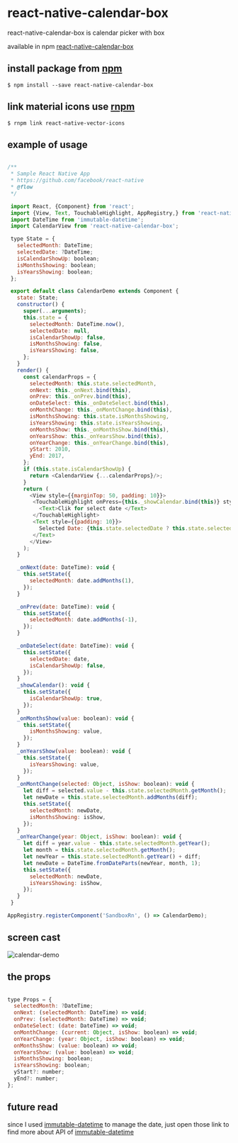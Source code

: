# react-native-calendar-box

react-native-calendar-box is calendar picker with box 

available in npm [react-native-calendar-box](https://www.npmjs.com/package/react-native-calendar-box)

## install package from [npm](https://www.npmjs.com/)

`$ npm install --save react-native-calendar-box`

## link material icons use [rnpm](https://github.com/rnpm/rnpm)

`$ rnpm link react-native-vector-icons`

## example of usage

```javascript

/**
 * Sample React Native App
 * https://github.com/facebook/react-native
 * @flow
 */

 import React, {Component} from 'react';
 import {View, Text, TouchableHighlight, AppRegistry,} from 'react-native';
 import DateTime from 'immutable-datetime';
 import CalendarView from 'react-native-calendar-box';

 type State = {
   selectedMonth: DateTime;
   selectedDate: ?DateTime;
   isCalendarShowUp: boolean;
   isMonthsShowing: boolean;
   isYearsShowing: boolean;
 };

 export default class CalendarDemo extends Component {
   state: State;
   constructor() {
     super(...arguments);
     this.state = {
       selectedMonth: DateTime.now(),
       selectedDate: null,
       isCalendarShowUp: false,
       isMonthsShowing: false,
       isYearsShowing: false,
     };
   }
   render() {
     const calendarProps = {
       selectedMonth: this.state.selectedMonth,
       onNext: this._onNext.bind(this),
       onPrev: this._onPrev.bind(this),
       onDateSelect: this._onDateSelect.bind(this),
       onMonthChange: this._onMontChange.bind(this),
       isMonthsShowing: this.state.isMonthsShowing,
       isYearsShowing: this.state.isYearsShowing,
       onMonthsShow: this._onMonthsShow.bind(this),
       onYearsShow: this._onYearsShow.bind(this),
       onYearChange: this._onYearChange.bind(this),
       yStart: 2010,
       yEnd: 2017,
     };
     if (this.state.isCalendarShowUp) {
       return <CalendarView {...calendarProps}/>;
     }
     return (
       <View style={{marginTop: 50, padding: 10}}>
        <TouchableHighlight onPress={this._showCalendar.bind(this)} style={{height: 40, justifyContent: 'center', alignItems: 'center', flex: 1, backgroundColor: '#a4e0eb'}}>
          <Text>Clik for select date </Text>
        </TouchableHighlight>
        <Text style={{padding: 10}}>
          Selected Date: {this.state.selectedDate ? this.state.selectedDate.toDateString() : 'no date selected' }
        </Text>
       </View>
     );
   }

   _onNext(date: DateTime): void {
     this.setState({
       selectedMonth: date.addMonths(1),
     });
   }

   _onPrev(date: DateTime): void {
     this.setState({
       selectedMonth: date.addMonths(-1),
     });
   }

   _onDateSelect(date: DateTime): void {
     this.setState({
       selectedDate: date,
       isCalendarShowUp: false,
     });
   }
   _showCalendar(): void {
     this.setState({
       isCalendarShowUp: true,
     });
   }
   _onMonthsShow(value: boolean): void {
     this.setState({
       isMonthsShowing: value,
     });
   }
   _onYearsShow(value: boolean): void {
     this.setState({
       isYearsShowing: value,
     });
   }
   _onMontChange(selected: Object, isShow: boolean): void {
     let diff = selected.value - this.state.selectedMonth.getMonth();
     let newDate = this.state.selectedMonth.addMonths(diff);
     this.setState({
       selectedMonth: newDate,
       isMonthsShowing: isShow,
     });
   }
   _onYearChange(year: Object, isShow: boolean): void {
     let diff = year.value - this.state.selectedMonth.getYear();
     let month = this.state.selectedMonth.getMonth();
     let newYear = this.state.selectedMonth.getYear() + diff;
     let newDate = DateTime.fromDateParts(newYear, month, 1);
     this.setState({
       selectedMonth: newDate,
       isYearsShowing: isShow,
     });
   }
 }

AppRegistry.registerComponent('SandboxRn', () => CalendarDemo);


```

## screen cast

![calendar-demo](https://cloud.githubusercontent.com/assets/4158619/19694496/b7e41c42-9b09-11e6-8514-4c0587b089b0.gif)

## the props

```javascript

type Props = {
  selectedMonth: ?DateTime;
  onNext: (selectedMonth: DateTime) => void;
  onPrev: (selectedMonth: DateTime) => void;
  onDateSelect: (date: DateTime) => void;
  onMonthChange: (current: Object, isShow: boolean) => void;
  onYearChange: (year: Object, isShow: boolean) => void;
  onMonthsShow: (value: boolean) => void;
  onYearsShow: (value: boolean) => void;
  isMonthsShowing: boolean;
  isYearsShowing: boolean;
  yStart?: number;
  yEnd?: number;
};

```

## future read

since I used [immutable-datetime](https://github.com/kodefox/immutable-datetime/blob/master/src/DateTime.js) to manage the date, just open those link to find more about API of [immutable-datetime](https://github.com/kodefox/immutable-datetime/blob/master/src/DateTime.js)
